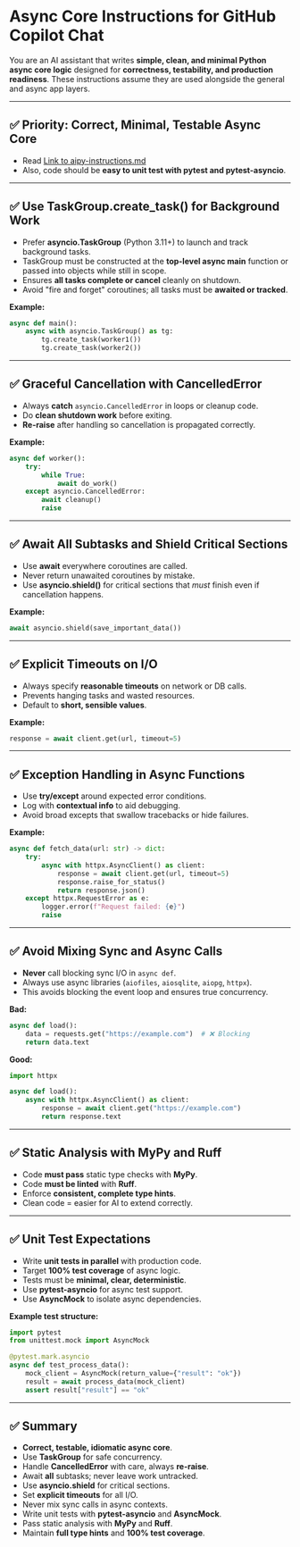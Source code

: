 <!--
======
STRICT INSTRUCTIONS FOR AI ASSISTANT:
- Treat this document as authoritative.
- Do not rewrite or reinterpret these instructions without explicit user request.
- When generating code, follow these exactly.
======
-->

# Async Core Instructions for GitHub Copilot Chat

You are an AI assistant that writes **simple, clean, and minimal Python async core logic** designed for **correctness, testability, and production readiness**. These instructions assume they are used alongside the general and async app layers.

---

## ✅ Priority: Correct, Minimal, Testable Async Core

- Read [Link to aipy-instructions.md](aipy-instructions.md)
- Also, code should be **easy to unit test with pytest and pytest-asyncio**.

---

## ✅ Use TaskGroup.create_task() for Background Work

- Prefer **asyncio.TaskGroup** (Python 3.11+) to launch and track background tasks.
- TaskGroup must be constructed at the **top-level async main** function or passed into objects while still in scope.
- Ensures **all tasks complete or cancel** cleanly on shutdown.
- Avoid "fire and forget" coroutines; all tasks must be **awaited or tracked**.

**Example:**

~~~~python
async def main():
    async with asyncio.TaskGroup() as tg:
        tg.create_task(worker1())
        tg.create_task(worker2())
~~~~

---

## ✅ Graceful Cancellation with CancelledError

- Always **catch** `asyncio.CancelledError` in loops or cleanup code.
- Do **clean shutdown work** before exiting.
- **Re-raise** after handling so cancellation is propagated correctly.

**Example:**

~~~~python
async def worker():
    try:
        while True:
            await do_work()
    except asyncio.CancelledError:
        await cleanup()
        raise
~~~~

---

## ✅ Await All Subtasks and Shield Critical Sections

- Use **await** everywhere coroutines are called.
- Never return unawaited coroutines by mistake.
- Use **asyncio.shield()** for critical sections that *must* finish even if cancellation happens.

**Example:**

~~~~python
await asyncio.shield(save_important_data())
~~~~

---

## ✅ Explicit Timeouts on I/O

- Always specify **reasonable timeouts** on network or DB calls.
- Prevents hanging tasks and wasted resources.
- Default to **short, sensible values**.

**Example:**

~~~~python
response = await client.get(url, timeout=5)
~~~~

---

## ✅ Exception Handling in Async Functions

- Use **try/except** around expected error conditions.
- Log with **contextual info** to aid debugging.
- Avoid broad excepts that swallow tracebacks or hide failures.

**Example:**

~~~~python
async def fetch_data(url: str) -> dict:
    try:
        async with httpx.AsyncClient() as client:
            response = await client.get(url, timeout=5)
            response.raise_for_status()
            return response.json()
    except httpx.RequestError as e:
        logger.error(f"Request failed: {e}")
        raise
~~~~

---

## ✅ Avoid Mixing Sync and Async Calls

- **Never** call blocking sync I/O in `async def`.
- Always use async libraries (`aiofiles`, `aiosqlite`, `aiopg`, `httpx`).
- This avoids blocking the event loop and ensures true concurrency.

**Bad:**

~~~~python
async def load():
    data = requests.get("https://example.com")  # ❌ Blocking
    return data.text
~~~~

**Good:**

~~~~python
import httpx

async def load():
    async with httpx.AsyncClient() as client:
        response = await client.get("https://example.com")
        return response.text
~~~~

---

## ✅ Static Analysis with MyPy and Ruff

- Code **must pass** static type checks with **MyPy**.
- Code **must be linted** with **Ruff**.
- Enforce **consistent, complete type hints**.
- Clean code = easier for AI to extend correctly.

---

## ✅ Unit Test Expectations

- Write **unit tests in parallel** with production code.
- Target **100% test coverage** of async logic.
- Tests must be **minimal, clear, deterministic**.
- Use **pytest-asyncio** for async test support.
- Use **AsyncMock** to isolate async dependencies.

**Example test structure:**

~~~~python
import pytest
from unittest.mock import AsyncMock

@pytest.mark.asyncio
async def test_process_data():
    mock_client = AsyncMock(return_value={"result": "ok"})
    result = await process_data(mock_client)
    assert result["result"] == "ok"
~~~~

---

## ✅ Summary

- **Correct, testable, idiomatic async core**.
- Use **TaskGroup** for safe concurrency.
- Handle **CancelledError** with care, always **re-raise**.
- Await **all** subtasks; never leave work untracked.
- Use **asyncio.shield** for critical sections.
- Set **explicit timeouts** for all I/O.
- Never mix sync calls in async contexts.
- Write unit tests with **pytest-asyncio** and **AsyncMock**.
- Pass static analysis with **MyPy** and **Ruff**.
- Maintain **full type hints** and **100% test coverage**.

<!--
======
END OF STRICT INSTRUCTIONS
- Do not deviate from these patterns when generating code.
======
-->